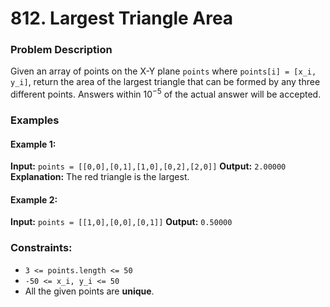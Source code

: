 # 812. Largest Triangle Area

### Problem Description

Given an array of points on the X-Y plane `points` where `points[i] = [x_i, y_i]`, return the area of the largest triangle that can be formed by any three different points. Answers within $10^{-5}$ of the actual answer will be accepted.

### Examples

#### Example 1:
**Input:** `points = [[0,0],[0,1],[1,0],[0,2],[2,0]]`
**Output:** `2.00000`
**Explanation:** The red triangle is the largest.

#### Example 2:
**Input:** `points = [[1,0],[0,0],[0,1]]`
**Output:** `0.50000`

### Constraints:
- `3 <= points.length <= 50`
- `-50 <= x_i, y_i <= 50`
- All the given points are **unique**.
